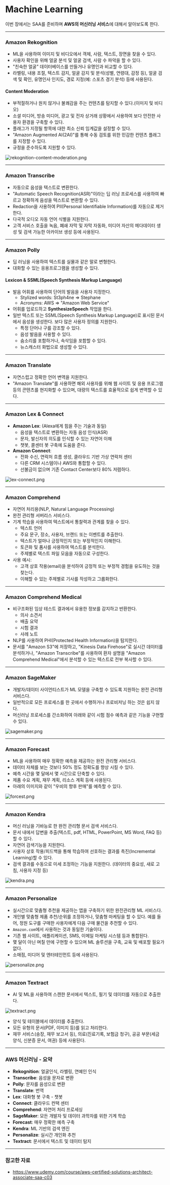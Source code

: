 # Machine Learning

이번 장에서는 SAA를 준비하며 **AWS의 머신러닝 서비스**에 대해서 알아보도록 한다.

---

### Amazon Rekognition

- ML을 사용하여 이미지 및 비디오에서 객체, 사람, 텍스트, 장면을 찾을 수 있다.
- 사용자 확인을 위해 얼굴 분석 및 얼굴 검색, 사람 수 파악을 할 수 있다.
- "친숙한 얼굴" 데이터베이스를 만들거나 유명인과 비교할 수 있다.
- 라벨링, 내용 조절, 텍스트 감지, 얼굴 감지 및 분석(성별, 연령대, 감정 등), 얼굴 검색 및 확인, 유명인사 인지도, 경로 지정(예: 스포츠 경기 분석) 등에 사용된다.

#### Content Moderation

- 부적절하거나 원치 않거나 불쾌감을 주는 컨텐츠를 탐지할 수 있다.(이미지 및 비디오)
- 소셜 미디어, 방송 미디어, 광고 및 전자 상거래 상황에서 사용하여 보다 안전한 사용자 환경을 구축할 수 있다.
- 플래그가 지정될 항목에 대한 최소 신뢰 임계값을 설정할 수 있다.
- "Amazon Augmented AI(2AI)"를 통해 수동 검토를 위한 민감한 컨텐츠 플래그를 지정할 수 있다.
- 규정을 준수하도록 지원할 수 있다.

![rekognition-content-moderation.png](images%2FMachineLearning%2Frekognition-content-moderation.png)

---

### Amazon Transcribe

- 자동으로 음성을 텍스트로 변환한다.
- "Automatic Speech Recognition(ASR)"이라는 딥 러닝 프로세스를 사용하여 빠르고 정확하게 음성을 텍스트로 변환할 수 있다.
- Redaction을 사용하여 PII(Personal Identifiable Information)를 자동으로 제거한다.
- 다국적 오디오 자동 언어 식별을 지원한다.
- 고객 서비스 호출을 녹음, 폐쇄 자막 및 자막 자동화, 미디어 자산의 메다데이터 생성 및 검색 가능한 아카이브 생성 등에 사용된다.

---

### Amazon Polly

- 딥 러닝을 사용하여 텍스트를 실물과 같은 말로 변형한다.
- 대화할 수 있는 응용프로그램을 생성할 수 있다.

#### Lexicon & SSML(Speech Synthesis Markup Language)

- 발음 어휘를 사용하여 단어의 발음을 사용자 지정한다.
  - Stylized words: St3ph4ne => Stephane
  - Acronyms: AWS => "Amazon Web Service"
- 어휘를 업로드하고 **SynthesizeSpeech** 작업을 한다.
- 일반 텍스트 또는 SSML(Speech Synthesis Markup Language)로 표시된 문서에서 음성을 생성한다. 보다 많은 사용자 정의를 지원한다.
  - 특정 단어나 구를 강조할 수 있다.
  - 음성 발음을 사용할 수 있다.
  - 숨소리를 포함하거나, 속삭임을 포함할 수 있다.
  - 뉴스캐스터 화법으로 생성할 수 있다.

---

### Amazon Translate

- 자연스럽고 정확한 언어 변역을 지원한다.
- "Amazon Translate"를 사용하면 해외 사용자를 위해 웹 사이트 및 응용 프로그램 등의 콘텐츠를 현지화할 수 있으며, 대량의 텍스트를 효율적으로 쉽게 변역할 수 있다.

---

### Amazon Lex & Connect

- **Amazon Lex**: (Alexa에게 힘을 주는 기술과 동일)
  - 음성을 텍스트로 변환하는 자동 음성 인식(ASR)
  - 문자, 발신자의 의도를 인식할 수 있는 자연어 이해
  - 챗봇, 콜센터 봇 구축에 도움을 준다.
- **Amazon Connect**:
  - 전화 수신, 연락처 흐름 생성, 클라우드 기반 가상 연락처 센터
  - 다른 CRM 시스템이나 AWS와 통합할 수 있다.
  - 선불금이 없으며 기존 Contact Center보다 80% 저렴하다.

![lex-connect.png](images%2FMachineLearning%2Flex-connect.png)

---

### Amazon Comprehend

- 자연어 처리용(NLP, Natural Language Processing)
- 완전 관리형 서버리스 서비스다.
- 기계 학습을 사용하여 텍스트에서 통찰력과 관계를 찾을 수 있다.
  - 텍스트 언어
  - 주요 문구, 장소, 사용자, 브랜드 또는 이벤트를 추출한다.
  - 텍스트가 얼마나 긍정적인지 또는 부정적인지 이해한다.
  - 토큰화 및 품사를 사용하여 텍스트를 분석한다.
  - 주제별로 텍스트 파일 모음을 자동으로 구성한다.
- 사용 예시:
  - 고객 상호 작용(email)을 분석하여 긍정적 또는 부정적 경험을 유도하는 것을 찾는다.
  - 이해할 수 있는 주제별로 기사를 작성하고 그룹화한다.

---

### Amazon Comprehend Medical

- 비구조화된 임상 테스트 결과에서 유용한 정보를 감지하고 반환한다.
  - 의사 소견서
  - 배출 요약
  - 시험 결과
  - 사례 노트
- NLP를 사용하여 PHI(Protected Health Information)을 탐지한다.
- 문서를 "Amazon S3"에 저장하고, "Kinesis Data Firehose"로 실시간 데이터를 분석하거나, "Amazon Transcribe"를 사용하여 환자 설명을 "Amazon Comprehend Medical"에서 분석할 수 있는 텍스트로 전부 복사할 수 있다.

---

### Amazon SageMaker

- 개발자/데이터 사이언티스트가 ML 모델을 구축할 수 있도록 지원하는 완전 관리형 서비스다.
- 일반적으로 모든 프로세스를 한 곳에서 수행하거나 프로비저닝 하는 것은 쉽지 않다.
- 머신러닝 프로세스를 간소화하여 아래와 같이 시험 점수 예측과 같은 기능을 구현할 수 있다.

![sagemaker.png](images%2FMachineLearning%2Fsagemaker.png)

---

### Amazon Forecast

- ML을 사용하여 매우 정확한 예측을 제공하는 완전 관리형 서비스다.
- 데이터 자체를 보는 것보다 50% 정도 정확도를 향상 시킬 수 있다.
- 예측 시간을 몇 달에서 몇 시간으로 단축할 수 있다.
- 제품 수요 계획, 재무 계획, 리소스 계획 등에 사용된다.
- 아래의 이미지와 같이 "우비의 향후 판매"를 예측할 수 있다.

![forcest.png](images%2FMachineLearning%2Fforcest.png)

---

### Amazon Kendra

- 머신 러닝을 기바능로 한 완전 관리형 문서 검색 서비스다.
- 문서 내에서 답변을 추출(텍스트, pdf, HTML, PowerPoint, MS Word, FAQ 등)할 수 있다.
- 자연어 검색기능을 지원한다.
- 사용자 상호 작용/피드백을 통해 학습하여 선호하는 결과를 촉진(Incremental Learning)할 수 있다.
- 검색 결과를 수동으로 미세 조정하는 기능을 지원한다. (데이터의 중요성, 새로 고침, 사용자 지정 등)

![kendra.png](images%2FMachineLearning%2Fkendra.png)

---

### Amazon Personalize

- 실시간으로 맞춤형 추천을 제공하는 앱을 구축하기 위한 완전관리형 ML 서비스다.
- 개인별 맞춤형 제품 추천/순위를 조정하거나, 맞춤형 마케팅을 할 수 있다.
  예를 들어, 정원 도구를 구매한 사용자에게 다음 구매 물건을 추천할 수 있다.
- `Amazon.com`에서 사용하는 것과 동일한 기술이다.
- 기존 웹 사이트, 애플리케이션, SMS, 이메일 마케팅 시스템 등과 통합된다.
- 몇 달이 아닌 며칠 만에 구현할 수 있으며 ML 솔루션을 구축, 교육 및 배포할 필요가 없다.
- 소매점, 미디어 및 엔터테인먼트 등에 사용된다.

![personalize.png](images%2FMachineLearning%2Fpersonalize.png)

---

### Amazon Textract

- AI 및 ML을 사용하여 스캔한 문서에서 텍스트, 필기 및 데이터를 자동으로 추출한다.

![textract.png](images%2FMachineLearning%2Ftextract.png)

- 양식 및 테이블에서 데이터를 추출한다.
- 모든 유형의 문서(PDF, 이미지 등)를 읽고 처리한다.
- 재무 서비스(송장, 재무 보고서 등), 의료(진료기록, 보험금 청구), 공공 부문(세금 양식, 신분증 문서, 여권) 등에 사용된다.

---

### AWS 머신러닝 - 요약

- **Rekognition**: 얼굴인식, 라벨링, 연예인 인식
- **Transcribe**: 음성을 문자로 변환
- **Polly**: 문자를 음성으로 변환
- **Translate**: 번역
- **Lex**: 대화형 봇 구축 - 챗봇
- **Connect**: 클라우드 컨택 센터
- **Comprehend**: 자연어 처리 프로세싱
- **SageMaker**: 모든 개발자 및 데이터 과학자를 위한 기계 학습
- **Forecast**: 매우 정확한 예측 구축
- **Kendra**: ML 기반의 검색 엔진
- **Personalize**: 실시간 개인화 추천
- **Textract**: 문서에서 텍스트 및 데이터 탐지

---

### 참고한 자료

- https://www.udemy.com/course/aws-certified-solutions-architect-associate-saa-c03
